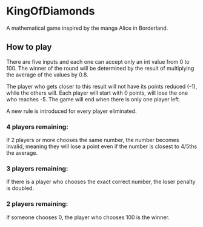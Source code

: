 # KingOfDiamonds
 A mathematical game inspired by the manga Alice in Borderland.
 
 ## How to play
 There are five inputs and each one can accept only an int value from 0 to 100. The winner of the round will be determined by the result of multiplying the average of the values by 0.8. 


 The player who gets closer to this result will not have its points reduced (-1), while the others will. Each player will start with 0 points, will lose the one who reaches -5. The game will end when there is only one player left.
 
 
 A new rule is introduced for every player eliminated.
 
 
 ### **4** players remaining:

If 2 players or more chooses the same number, the number becomes invalid, meaning they will lose a point even if the number is closest to 4/5ths the average.


 ### **3** players remaining:
 
 If there is a player who chooses the exact correct number, the loser penalty is doubled.
 
 
 ### **2** players remaining:
 
 If someone chooses 0, the player who chooses 100 is the winner.
